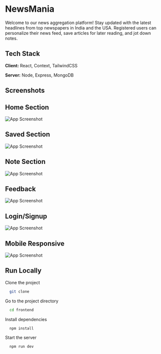 
# NewsMania

Welcome to our news aggregation platform! Stay updated with the latest headlines from top newspapers in India and the USA. Registered users can personalize their news feed, save articles for later reading, and jot down notes. 


## Tech Stack

**Client:** React, Context, TailwindCSS

**Server:** Node, Express, MongoDB


## Screenshots

## Home Section
![App Screenshot](https://res.cloudinary.com/ddavdy2aa/image/upload/v1719375462/Newsmania/qafdk3cspsury8xq0rls.png)

## Saved Section
![App Screenshot](https://res.cloudinary.com/ddavdy2aa/image/upload/v1719375463/Newsmania/rycf0sxun7lidj3krdli.png)

## Note Section
![App Screenshot](https://res.cloudinary.com/ddavdy2aa/image/upload/v1719375460/Newsmania/hirvxsfj9tfvejpzcitm.png)

## Feedback
![App Screenshot](https://res.cloudinary.com/ddavdy2aa/image/upload/v1719375460/Newsmania/ellza4a2pimqkf3m31hj.png)

## Login/Signup
![App Screenshot](https://res.cloudinary.com/ddavdy2aa/image/upload/v1719375460/Newsmania/yvokm3n08o7viuu17poy.png)

## Mobile Responsive
![App Screenshot](https://res.cloudinary.com/ddavdy2aa/image/upload/v1719375461/Newsmania/rp3wdyhotaj11ssm5uwc.png)





## Run Locally

Clone the project

```bash
  git clone 
```

Go to the project directory

```bash
  cd frontend
```

Install dependencies

```bash
  npm install
```

Start the server

```bash
  npm run dev
```

